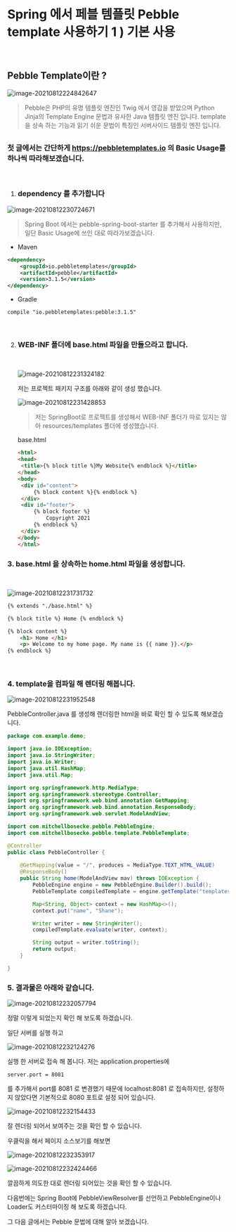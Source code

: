# Spring 에서 페블 템플릿 Pebble template 사용하기 1 ) 기본 사용

​	

## Pebble Template이란 ?

![image-20210812224842647](https://github.com/Shane-Park/markdownBlog/raw/master/backend/templates/pebble/pebble.assets/image-20210812224842647.png)

> Pebble은 PHP의 유명 템플릿 엔진인 Twig 에서 영감을 받았으며 Python Jinja의 Template Engine 문법과 유사한 Java 템플릿 엔진 입니다. template을 상속 하는 기능과 읽기 쉬운 문법이 특징인 서버사이드 템플릿 엔진 입니다.

##  

### 첫 글에서는 간단하게 https://pebbletemplates.io 의 Basic Usage를 하나씩 따라해보겠습니다.

​	

1. ### dependency 를 추가합니다

![image-20210812230724671](https://github.com/Shane-Park/markdownBlog/raw/master/backend/templates/pebble/pebble.assets/image-20210812230724671.png)

> Spring Boot 에서는 pebble-spring-boot-starter 를 추가해서 사용하지만, 일단 Basic Usage에 쓰인 대로 따라가보겠습니다.

- Maven

``` xml
<dependency>
	<groupId>io.pebbletemplates</groupId>
	<artifactId>pebble</artifactId>
	<version>3.1.5</version>
</dependency>
```

- Gradle

```
compile "io.pebbletemplates:pebble:3.1.5"
```

​	

2. ### WEB-INF 폴더에 base.html 파일을 만들으라고 합니다.

   ​	

   ![image-20210812231324182](https://github.com/Shane-Park/markdownBlog/raw/master/backend/templates/pebble/pebble.assets/image-20210812231324182.png)

   

   저는 프로젝트 패키지 구조를 아래와 같이 생성 했습니다.

   ![image-20210812231428853](https://github.com/Shane-Park/markdownBlog/raw/master/backend/templates/pebble/pebble.assets/image-20210812231428853.png)

   

   > 저는 SpringBoot로 프로젝트를 생성해서 WEB-INF 폴더가 따로 있지는 않아 resources/templates 폴더에 생성했습니다.

   

   base.html

   ```html
   <html>
   <head>
   	<title>{% block title %}My Website{% endblock %}</title>
   </head>
   <body>
   	<div id="content">
   		{% block content %}{% endblock %}
   	</div>
   	<div id="footer">
   		{% block footer %}
   			Copyright 2021
   		{% endblock %}
   	</div>
   </body>
   </html>
   ```

   

### 3. base.html 을 상속하는 home.html 파일을 생성합니다.

​	

![image-20210812231731732](https://github.com/Shane-Park/markdownBlog/raw/master/backend/templates/pebble/pebble.assets/image-20210812231731732.png)

```html
{% extends "./base.html" %}

{% block title %} Home {% endblock %}

{% block content %}
	<h1> Home </h1>
	<p> Welcome to my home page. My name is {{ name }}.</p>
{% endblock %}
```

​	

### 4. template을 컴파일 해 렌더링 해봅니다.

![image-20210812231952548](https://github.com/Shane-Park/markdownBlog/raw/master/backend/templates/pebble/pebble.assets/image-20210812231952548.png)

PebbleController.java 를 생성해 렌더링한 html을 바로 확인 할 수 있도록 해보겠습니다.

```java
package com.example.demo;

import java.io.IOException;
import java.io.StringWriter;
import java.io.Writer;
import java.util.HashMap;
import java.util.Map;

import org.springframework.http.MediaType;
import org.springframework.stereotype.Controller;
import org.springframework.web.bind.annotation.GetMapping;
import org.springframework.web.bind.annotation.ResponseBody;
import org.springframework.web.servlet.ModelAndView;

import com.mitchellbosecke.pebble.PebbleEngine;
import com.mitchellbosecke.pebble.template.PebbleTemplate;

@Controller
public class PebbleController {
	
	@GetMapping(value = "/", produces = MediaType.TEXT_HTML_VALUE)
	@ResponseBody()
	public String home(ModelAndView mav) throws IOException {
		PebbleEngine engine = new PebbleEngine.Builder().build();
		PebbleTemplate compiledTemplate = engine.getTemplate("templates/home.html");

		Map<String, Object> context = new HashMap<>();
		context.put("name", "Shane");

		Writer writer = new StringWriter();
		compiledTemplate.evaluate(writer, context);

		String output = writer.toString();
		return output;
	}

}

```



### 5. 결과물은 아래와 같습니다.

![image-20210812232057794](https://github.com/Shane-Park/markdownBlog/raw/master/backend/templates/pebble/pebble.assets/image-20210812232057794.png)



정말 이렇게 되었는지 확인 해 보도록 하겠습니다.



일단 서버를 실행 하고 

![image-20210812232124276](https://github.com/Shane-Park/markdownBlog/raw/master/backend/templates/pebble/pebble.assets/image-20210812232124276.png)



실행 한 서버로 접속 해 봅니다. 저는 application.properties에

```
server.port = 8081
```

를 추가해서 port를 8081 로 변경했기 때문에 localhost:8081 로 접속하지만, 설정하지 않았다면 기본적으로 8080 포트로 설정 되어 있습니다.

![image-20210812232154433](https://github.com/Shane-Park/markdownBlog/raw/master/backend/templates/pebble/pebble.assets/image-20210812232154433.png)

잘 렌더링 되어서 보여주는 것을 확인 할 수 있습니다.



우클릭을 해서 페이지 소스보기를 해보면

![image-20210812232353917](https://github.com/Shane-Park/markdownBlog/raw/master/backend/templates/pebble/pebble.assets/image-20210812232353917.png)

![image-20210812232424466](https://github.com/Shane-Park/markdownBlog/raw/master/backend/templates/pebble/pebble.assets/image-20210812232424466.png)



깔끔하게 의도한 대로 렌더링 되어있는 것을 확인 할 수 있습니다.



다음번에는 Spring Boot에 PebbleViewResolver를 선언하고 PebbleEngine이나 Loader도 커스터마이징 해 보도록 하겠습니다.

그 다음 글에서는 Pebble 문법에 대해 알아 보겠습니다.



